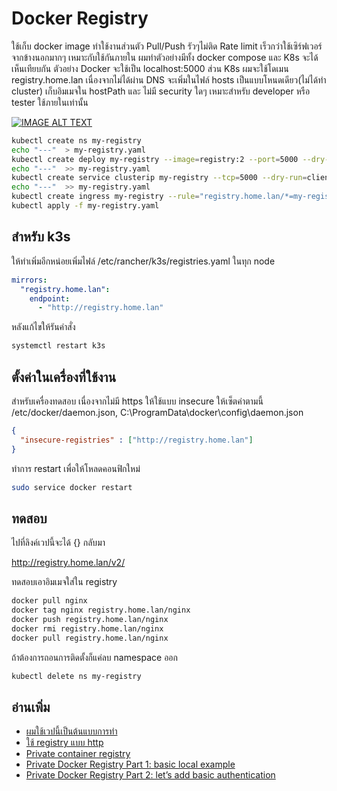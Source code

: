 # Docker Registry
ใช้เก็บ docker image ทำใช้งานส่วนตัว Pull/Push รัวๆไม่ติด Rate limit เร็วกว่าใช้เซิร์ฟเวอร์จากข้างนอกมากๆ เหมาะกับใช้กันภายใน ผมทำตัวอย่างมีทั้ง docker compose และ K8s จะได้เห็นเทียบกัน ตัวอย่าง Docker จะใช้เป็น localhost:5000 
ส่วน K8s ผมจะใช้โดเมน registry.home.lan เนื่องจากไม่ได้ผ่าน DNS จะเพิ่มในไฟล์ hosts เป็นแบบโหนดเดียว(ไม่ได้ทำ cluster) เก็บอิมเมจใน hostPath และ ไม่มี security ใดๆ เหมาะสำหรับ developer หรือ tester ใช้ภายในเท่านั้น

[![IMAGE ALT TEXT](https://img.youtube.com/vi/NJ5zcvvdL9o/0.jpg)](https://youtu.be/NJ5zcvvdL9o "Deploy Docker Registry บน K8s")

```bash
kubectl create ns my-registry
echo "---"  > my-registry.yaml
kubectl create deploy my-registry --image=registry:2 --port=5000 --dry-run=client -o yaml -n my-registry >>my-registry.yaml
echo "---"  >> my-registry.yaml
kubectl create service clusterip my-registry --tcp=5000 --dry-run=client -o yaml -n my-registry  >> my-registry.yaml
echo "---"  >> my-registry.yaml
kubectl create ingress my-registry --rule="registry.home.lan/*=my-registry:5000" --dry-run=client -o yaml -n my-registry >> my-registry.yaml
kubectl apply -f my-registry.yaml
```
## สำหรับ k3s
ให้ทำเพิ่มอีกหน่อยเพิ่มไฟล์ /etc/rancher/k3s/registries.yaml ในทุก node
``` yaml
mirrors:
  "registry.home.lan":
    endpoint:
      - "http://registry.home.lan"
```
หลังแก้ไขให้รันคำสั่ง
```bash
systemctl restart k3s
```
## ตั้งค่าในเครื่องที่ใช้งาน
สำหรับเครื่องทดสอบ เนื่องจากไม่มี https ให้ใช้แบบ insecure ให้เซ็ตค่าตามนี้
/etc/docker/daemon.json, C:\ProgramData\docker\config\daemon.json
```json
{
  "insecure-registries" : ["http://registry.home.lan"]
}
```
ทำการ restart เพื่อให้โหลดคอนฟิกใหม่
```bash
sudo service docker restart
```

## ทดสอบ
ไปที่ลิงค์เวปนี้จะได้ {} กลับมา

http://registry.home.lan/v2/

ทดสอบเอาอิมเมจใส่ใน registry
```bash
docker pull nginx
docker tag nginx registry.home.lan/nginx
docker push registry.home.lan/nginx
docker rmi registry.home.lan/nginx
docker pull registry.home.lan/nginx
```

ถ้าต้องการถอนการติดตั้งก็แค่ลบ namespace ออก
```bash
kubectl delete ns my-registry
```
## อ่านเพิ่ม
- [ผมใช้เวปนี้เป็นต้นแบบการทำ](https://itnext.io/how-to-setup-a-private-registry-on-k3s-d9283906d16)
- [ใช้ registry แบบ http](https://docs.docker.com/registry/insecure/)
- [Private container registry](https://k3s.rocks/private-registry/)
- [Private Docker Registry Part 1: basic local example](https://medium.com/p/c409582e0e3f)
- [Private Docker Registry Part 2: let’s add basic authentication](https://medium.com/@cnadeau_/private-docker-registry-part-2-lets-add-basic-authentication-6a22e5cd459b)